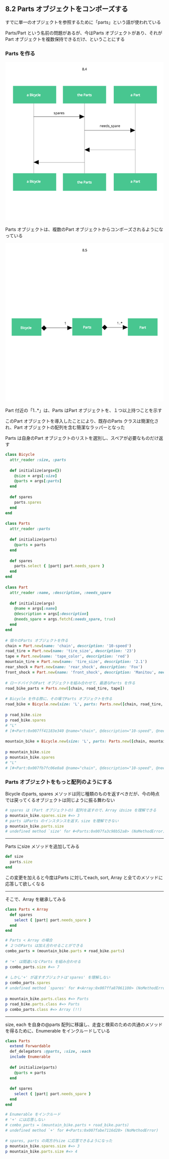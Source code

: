 ## 8.2 Parts オブジェクトをコンポーズする

すでに単一のオブジェクトを参照するために「parts」という語が使われている

Parts/Part という名前の問題があるが、今はParts オブジェクトがあり、それがPart オブジェクトを複数保持できるだけ、ということにする

### Parts を作る

![8.4](8-4.png)

Parts オブジェクトは、複数のPart オブジェクトからコンポーズされるようになっている

![8.5](8-5.png)

Part 付近の「1..*」は、Parts はPart オブジェクトを、１つ以上持つことを示す

このPart オブジェクトを導入したことにより、既存のParts クラスは簡潔化され、Part オブジェクトの配列を含む簡潔なラッパーとなった

Parts は自身のPart オブジェクトのリストを選別し、スペアが必要なものだけ返す

```ruby
class Bicycle
  attr_reader :size, :parts

  def initialize(args={})
    @size = args[:size]
    @parts = args[:parts]
  end

  def spares
    parts.spares
  end
end

class Parts
  attr_reader :parts

  def initialize(parts)
    @parts = parts
  end

  def spares
    parts.select { |part| part.needs_spare }
  end
end

class Part
  attr_reader :name, :description, :needs_spare

  def initialize(args)
    @name = args[:name]
    @description = args[:description]
    @needs_spare = args.fetch(:needs_spare, true)
  end
end

# 個々のParts オブジェクトを作る
chain = Part.new(name: 'chain', description: '10-speed')
road_tire = Part.new(name: 'tire_size', description: '23')
tape = Part.new(name: 'tape_color', description: 'red')
mountain_tire = Part.new(name: 'tire_size', description: '2.1')
rear_shock = Part.new(name: 'rear_shock', description: 'Fox')
front_shock = Part.new(name: 'front_shock', description: 'Manitou', needs_spare: false)

# ロードバイクのPart オブジェクトを組み合わせて、最適なParts を作る
road_bike_parts = Parts.new([chain, road_tire, tape])

# Bicycle を作る際に、その場でParts オブジェクトを作る
road_bike = Bicycle.new(size: 'L', parts: Parts.new([chain, road_tire, tape]))

p road_bike.size
p road_bike.spares
# "L"
# [#<Part:0x007ff41183e340 @name="chain", @description="10-speed", @needs_spare=true>, #<Part:0x007ff41183e228 @name="tire_size", @description="23", @needs_spare=true>, #<Part:0x007ff41183e110 @name="tape_color", @description="red", @needs_spare=true>]

mountain_bike = Bicycle.new(size: 'L', parts: Parts.new([chain, mountain_tire, front_shock, rear_shock]))

p mountain_bike.size
p mountain_bike.spares
# "L"
# [#<Part:0x007fb7fc06e0a8 @name="chain", @description="10-speed", @needs_spare=true>, #<Part:0x007fb7fc06db80 @name="tire_size", @description="2.1", @needs_spare=true>, #<Part:0x007fb7fc06d860 @name="rear_shock", @description="Fox", @needs_spare=true>]
```

### Parts オブジェクトをもっと配列のようにする

Bicycle のparts, spares メソッドは同じ種類のものを返すべきだが、今の時点では戻ってくるオブジェクトは同じように振る舞わない

```ruby
# spares は (Part オブジェクトの) 配列を返すので、Array はsize を理解できる
p mountain_bike.spares.size #=> 3
# parts はParts のインスタンスを返す。size を理解できない
p mountain_bike.parts.size
# undefined method `size' for #<Parts:0x007fa3c98b52a8> (NoMethodError)
```
-----

Parts にsize メソッドを追加してみる

```ruby
def size
  parts.size
end
```

この変更を加えると今度はParts に対してeach, sort, Array と全てのメソッドに応答して欲しくなる

-----

そこで、Array を継承してみる

```ruby
class Parts < Array
  def spares
    select { |part| part.needs_spare }
  end
end
```

```ruby
# Parts < Array の場合
# ２つのParts は加え合わせることができる
combo_parts = (mountain_bike.parts + road_bike.parts)

# '+' は間違いなくParts を組み合わせる
p combo_parts.size #=> 7

# しかし'+' が返すオブジェクトは'spares' を理解しない
p combo_parts.spares
# undefined method `spares' for #<Array:0x007ffa87061100> (NoMethodError)

p mountain_bike.parts.class #=> Parts
p road_bike.parts.class #=> Parts
p combo_parts.class #=> Array (!!)
```

-----

size, each を自身の@parts 配列に移譲し、走査と検索のための共通のメソッドを得るために、Enumerable をインクルードしている

```ruby
class Parts
  extend Forwardable
  def_delegators :@parts, :size, :each
  include Enumerable

  def initialize(parts)
    @parts = parts
  end

  def spares
    select { |part| part.needs_spare }
  end
end
```

```ruby
# Enumerable をインクルード
# '+' には応答しない
# combo_parts = (mountain_bike.parts + road_bike.parts)
# undefined method `+' for #<Parts:0x007fabe7116d28> (NoMethodError)

# spares, parts の両方がsize に応答できるようになった
p mountain_bike.spares.size #=> 3
p mountain_bike.parts.size #=> 4
```
